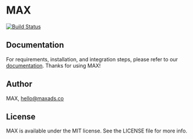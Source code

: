 # MAX

[![Build Status](https://travis-ci.com/MAXAds/max-ios-sdk.svg?token=rKhr8tQCzv8jWSeVfZCR&branch=master)](https://travis-ci.com/MAXAds/max-ios-sdk)

## Documentation

For requirements, installation, and integration steps, please refer to our [documentation](http://docs.maxads.io). Thanks for using MAX!

## Author

MAX, hello@maxads.co

## License

MAX is available under the MIT license. See the LICENSE file for more info.
